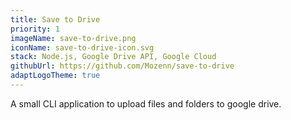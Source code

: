 ```yaml
---
title: Save to Drive
priority: 1
imageName: save-to-drive.png
iconName: save-to-drive-icon.svg
stack: Node.js, Google Drive API, Google Cloud
githubUrl: https://github.com/Mozenn/save-to-drive
adaptLogoTheme: true
---
```


A small CLI application to upload files and folders to google drive.
